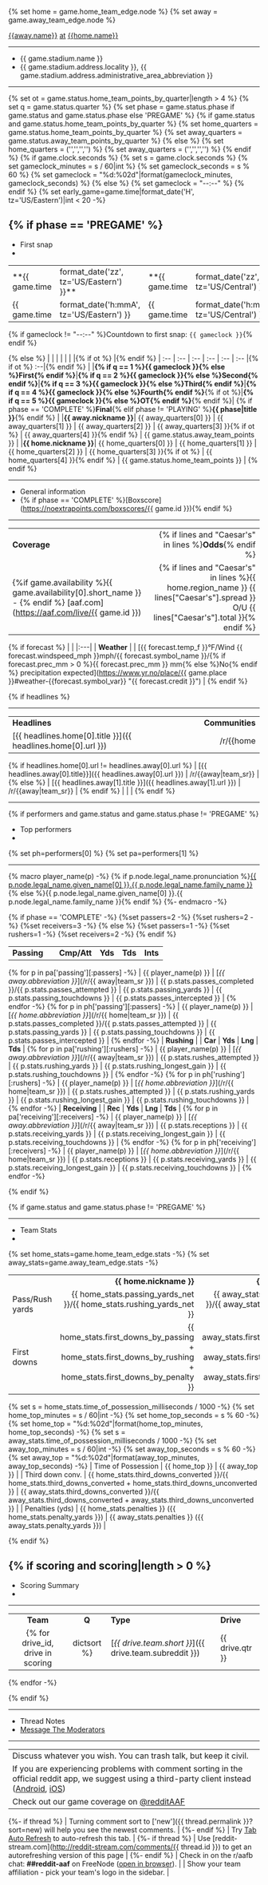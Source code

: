 {% set home = game.home_team_edge.node %}
{% set away = game.away_team_edge.node %}

[{{away.name}}](/r/{{away|team_sr}}#away) [at](#at) [{{home.name}}](/r/{{home|team_sr}}#home)

----

* {{ game.stadium.name }}
* {{ game.stadium.address.locality }}, {{ game.stadium.address.administrative_area_abbreviation }}

----

{% set ot = game.status.home_team_points_by_quarter|length > 4 %}
{% set q = game.status.quarter %}
{% set phase = game.status.phase if game.status and game.status.phase else 'PREGAME' %}
{% if game.status and game.status.home_team_points_by_quarter %}
{% set home_quarters = game.status.home_team_points_by_quarter %}
{% set away_quarters = game.status.away_team_points_by_quarter %}
{% else %}
{% set home_quarters = ('','','','') %}
{% set away_quarters = ('','','','') %}
{% endif %}
{% if game.clock.seconds %}
{% set s = game.clock.seconds %}
{% set gameclock_minutes = s / 60|int %}
{% set gameclock_seconds = s % 60 %}
{% set gameclock = "%d:%02d"|format(gameclock_minutes, gameclock_seconds) %}
{% else %}
{% set gameclock = "--:--" %}
{% endif %}
{% set early_game=game.time|format_date('H', tz='US/Eastern')|int < 20 -%}
[](/# "GT-TIMESLOT-{% if early_game %}EARLY{% else %}LATE{% endif %}")
[](/# "GT-PHASE-{{ phase|lower }}")

{% if phase == 'PREGAME' %}
----

* First snap
* 

| | | | | |
|:--|:--|:--|:--|:--|
| **{{ game.time|format_date('zz', tz='US/Eastern') }}** | **{{ game.time|format_date('zz', tz='US/Central') }}** | **{{ game.time|format_date('zz', tz='US/Mountain') }}** | **{{ game.time|format_date('zz', tz='US/Pacific') }}** | **{{ game.time|format_date('zz', tz='UTC') }}** |
| {{ game.time|format_date('h:mmA', tz='US/Eastern') }} | {{ game.time|format_date('h:mmA', tz='US/Central') }} | {{ game.time|format_date('h:mmA', tz='US/Mountain') }} | {{ game.time|format_date('h:mmA', tz='US/Pacific') }} | {{ game.time|format_date('h:mmA', tz='UTC') }} |

{% if gameclock != "--:--" %}Countdown to first snap: `{{ gameclock }}`{% endif %}

{% else %}
| | | | | | |{% if ot %} |{% endif %}
| :-- | :-- | :-- | :-- | :-- |  :-- |{% if ot %} :--|{% endif %}
|      |**{% if q == 1 %}{{ gameclock }}{% else %}First{% endif %}**|**{% if q == 2 %}{{ gameclock }}{% else %}Second{% endif %}**|**{% if q == 3 %}{{ gameclock }}{% else %}Third{% endif %}**|**{% if q == 4 %}{{ gameclock }}{% else %}Fourth{% endif %}**{% if ot %}|**{% if q == 5 %}{{ gameclock }}{% else %}OT{% endif %}**{% endif %}| {% if phase == 'COMPLETE' %}**Final**{% elif phase != 'PLAYING' %}**{{ phase|title }}**{% endif %} |
|**{{ away.nickname }}**| {{ away_quarters[0] }} | {{ away_quarters[1] }} | {{ away_quarters[2] }} | {{ away_quarters[3] }}{% if ot %} | {{ away_quarters[4] }}{% endif %} | {{ game.status.away_team_points }} |
|**{{ home.nickname }}**| {{ home_quarters[0] }} | {{ home_quarters[1] }} | {{ home_quarters[2] }} | {{ home_quarters[3] }}{% if ot %} | {{ home_quarters[4] }}{% endif %} | {{ game.status.home_team_points }} |
{% endif %}

----

* General information
* {% if phase == 'COMPLETE' %}[Boxscore](https://noextrapoints.com/boxscores/{{ game.id }}){% endif %}

----

| | |
| :-- | --: |
| **Coverage** | {% if lines and "Caesar's" in lines %}**Odds**{% endif %} |
| {%if game.availability %}{{ game.availability[0].short_name }} - {% endif %} [aaf.com](https://aaf.com/live/{{ game.id }}) | {% if lines and "Caesar's" in lines %}{{ home.region_name }} {{ lines["Caesar's"].spread }} O/U {{ lines["Caesar's"].total }}{% endif %} |

{% if forecast %}
| |
|:---|
| **Weather** |
| [{{ forecast.temp_f }}°F/Wind {{ forecast.windspeed_mph }}mph/{{ forecast.symbol_name }}/{% if forecast.prec_mm > 0 %}{{ forecast.prec_mm }} mm{% else %}No{% endif %} precipitation expected](https://www.yr.no/place/{{ game.place }}#weather-{{forecast.symbol_var}} "{{ forecast.credit }}") |
{% endif %}

{% if headlines %}

----

| | |
| :-- | --: |
| **Headlines** | **Communities** |
| [{{ headlines.home[0].title }}]({{ headlines.home[0].url }}) | /r/{{home|team_sr}} |
{% if headlines.home[0].url != headlines.away[0].url %}
| [{{ headlines.away[0].title}}]({{ headlines.away[0].url }}) | /r/{{away|team_sr}} |
{% else %}
| [{{ headlines.away[1].title }}]({{ headlines.away[1].url }}) | /r/{{away|team_sr}} |
{% endif %}
|  |  |
{% endif %}

----

{% if performers and game.status and game.status.phase != 'PREGAME' %}

* Top performers
* 

{% set ph=performers[0] %}
{% set pa=performers[1] %}

----

{% macro player_name(p) -%}
{% if p.node.legal_name.pronunciation %}[{{ p.node.legal_name.given_name[0] }}.{{ p.node.legal_name.family_name }}](//# "{{ p.node.legal_name.pronunciation }}"){% else %}{{ p.node.legal_name.given_name[0] }}.{{ p.node.legal_name.family_name }}{% endif %}
{%- endmacro -%}

{% if phase == 'COMPLETE' -%}
{%set passers=2 -%}
{%set rushers=2 -%}
{%set receivers=3 -%}
{% else %}
{%set passers=1 -%}
{%set rushers=1 -%}
{%set receivers=2 -%}
{% endif %}

| | | | | | |
| :-- | :-- | :-- | :-- | :-- | :-- |
| **Passing** |  | **Cmp/Att** | **Yds** | **Tds** | **Ints** |
{% for p in pa['passing'][:passers] -%}
| {{ player_name(p) }} | [*{{ away.abbreviation }}*](/r/{{ away|team_sr }}) | {{ p.stats.passes_completed }}/{{ p.stats.passes_attempted }} | {{ p.stats.passing_yards }} | {{ p.stats.passing_touchdowns }} | {{ p.stats.passes_intercepted }} |
{% endfor -%}
{% for p in ph['passing'][:passers] -%}
| {{ player_name(p) }} | [*{{ home.abbreviation }}*](/r/{{ home|team_sr }}) | {{ p.stats.passes_completed }}/{{ p.stats.passes_attempted }} | {{ p.stats.passing_yards }} | {{ p.stats.passing_touchdowns }} | {{ p.stats.passes_intercepted }} |
{% endfor -%}
| **Rushing** |  | **Car** | **Yds** | **Lng** | **Tds** |
{% for p in pa['rushing'][:rushers] -%}
| {{ player_name(p) }} | [*{{ away.abbreviation }}*](/r/{{ away|team_sr }}) | {{ p.stats.rushes_attempted }} | {{ p.stats.rushing_yards }} | {{ p.stats.rushing_longest_gain }} | {{ p.stats.rushing_touchdowns }} |
{% endfor -%}
{% for p in ph['rushing'][:rushers] -%}
| {{ player_name(p) }} | [*{{ home.abbreviation }}*](/r/{{ home|team_sr }}) | {{ p.stats.rushes_attempted }} | {{ p.stats.rushing_yards }} | {{ p.stats.rushing_longest_gain }} | {{ p.stats.rushing_touchdowns }} |
{% endfor -%}
| **Receiving** |  | **Rec** | **Yds** | **Lng** | **Tds** |
{% for p in pa['receiving'][:receivers] -%}
| {{ player_name(p) }} | [*{{ away.abbreviation }}*](/r/{{ away|team_sr }}) | {{ p.stats.receptions }} | {{ p.stats.receiving_yards }} | {{ p.stats.receiving_longest_gain }} | {{ p.stats.receiving_touchdowns }} |
{% endfor -%}
{% for p in ph['receiving'][:receivers] -%}
| {{ player_name(p) }} | [*{{ home.abbreviation }}*](/r/{{ home|team_sr }}) | {{ p.stats.receptions }} | {{ p.stats.receiving_yards }} | {{ p.stats.receiving_longest_gain }} | {{ p.stats.receiving_touchdowns }} |
{% endfor -%}


{% endif %}

{% if game.status and game.status.phase != 'PREGAME' %}

----

* Team Stats
* 

{% set home_stats=game.home_team_edge.stats -%}
{% set away_stats=game.away_team_edge.stats -%}

| | | |
| :-- | --: | --: |
| | **{{ home.nickname }}** | **{{ away.nickname }}**  |
| Pass/Rush yards | {{ home_stats.passing_yards_net }}/{{ home_stats.rushing_yards_net }} | {{ away_stats.passing_yards_net }}/{{ away_stats.rushing_yards_net }} |
| First downs | {{ home_stats.first_downs_by_passing + home_stats.first_downs_by_rushing + home_stats.first_downs_by_penalty }} | {{ away_stats.first_downs_by_passing + away_stats.first_downs_by_rushing + away_stats.first_downs_by_penalty }} |
{% set s = home_stats.time_of_possession_milliseconds / 1000 -%}
{% set home_top_minutes = s / 60|int -%}
{% set home_top_seconds = s % 60 -%}
{% set home_top = "%d:%02d"|format(home_top_minutes, home_top_seconds) -%}
{% set s = away_stats.time_of_possession_milliseconds / 1000 -%}
{% set away_top_minutes = s / 60|int -%}
{% set away_top_seconds = s % 60 -%}
{% set away_top = "%d:%02d"|format(away_top_minutes, away_top_seconds) -%}
| Time of Possession | {{ home_top }} | {{ away_top }} |
| Third down conv. | {{ home_stats.third_downs_converted }}/{{ home_stats.third_downs_converted + home_stats.third_downs_unconverted }} | {{ away_stats.third_downs_converted }}/{{ away_stats.third_downs_converted + away_stats.third_downs_unconverted }} |
| Penalties (yds) | {{ home_stats.penalties }} ({{ home_stats.penalty_yards }}) | {{ away_stats.penalties }} ({{ away_stats.penalty_yards }}) |

{%  endif %}

{% if scoring and scoring|length > 0 %}
----

* Scoring Summary
*

----

| | | | |
| :--: | :--: | :-- | :-- |
| **Team** | **Q** | **Type** | **Drive** |
{% for drive_id, drive in scoring|dictsort %}| [*{{ drive.team.short }}*]({{ drive.team.subreddit }}) | {{ drive.qtr }} | {{ drive.type }} | {{ drive.desc }} |
{% endfor -%}

{% endif %}

----

* Thread Notes
* [Message The Moderators](http://www.reddit.com/message/compose?to=%2Fr%2Faafb)

----

| |
| :-- |
| Discuss whatever you wish. You can trash talk, but keep it civil. |
| If you are experiencing problems with comment sorting in the official reddit app, we suggest using a third-party client instead ([Android](/r/Android/comments/7ctdf4/lets_settle_this_randroid_what_is_the_best_reddit/), [iOS](/r/ios/comments/68odw1/what_is_the_best_reddit_app_for_ios/)) |
| Check out our game coverage on [@redditAAF](https://twitter.com/redditaaf) |
{%- if thread %}
| Turning comment sort to ['new']({{ thread.permalink }}?sort=new) will help you see the newest comments. |
{%- endif %}
| Try [Tab Auto Refresh](https://mybrowseraddon.com/tab-auto-refresh.html) to auto-refresh this tab. |
{%- if thread %}
| Use [reddit-stream.com](http://reddit-stream.com/comments/{{ thread.id }}) to get an autorefreshing version of this page |
{%- endif %}
| Check in on the r/aafb chat: **##reddit-aaf** on FreeNode ([open in browser](http://webchat.freenode.net/?channels=%23%23reddit-aaf)). |
| Show your team affiliation - pick your team's logo in the sidebar. |
